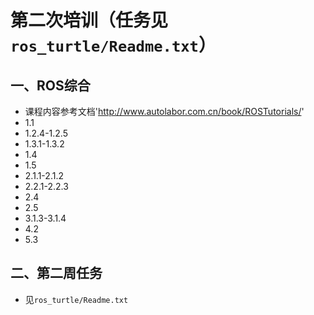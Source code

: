 # 第二次培训（任务见`ros_turtle/Readme.txt`）
## 一、ROS综合
- 课程内容参考文档'http://www.autolabor.com.cn/book/ROSTutorials/'
- 1.1
- 1.2.4-1.2.5
- 1.3.1-1.3.2
- 1.4
- 1.5
- 2.1.1-2.1.2
- 2.2.1-2.2.3
- 2.4
- 2.5
- 3.1.3-3.1.4
- 4.2
- 5.3

## 二、第二周任务
- 见`ros_turtle/Readme.txt`
